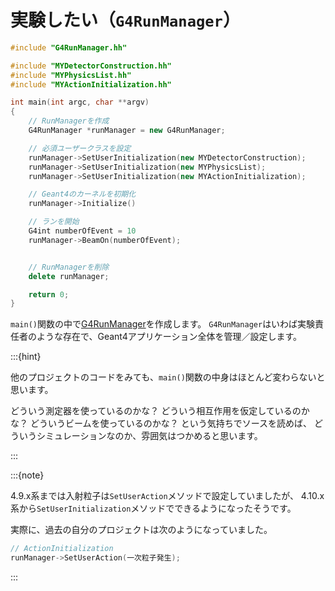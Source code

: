 # 実験したい（``G4RunManager``）

```cpp
#include "G4RunManager.hh"

#include "MYDetectorConstruction.hh"
#include "MYPhysicsList.hh"
#include "MYActionInitialization.hh"

int main(int argc, char **argv)
{
    // RunManagerを作成
    G4RunManager *runManager = new G4RunManager;

    // 必須ユーザークラスを設定
    runManager->SetUserInitialization(new MYDetectorConstruction);
    runManager->SetUserInitialization(new MYPhysicsList);
    runManager->SetUserInitialization(new MYActionInitialization);

    // Geant4のカーネルを初期化
    runManager->Initialize()

    // ランを開始
    G4int numberOfEvent = 10
    runManager->BeamOn(numberOfEvent);


    // RunManagerを削除
    delete runManager;

    return 0;
}
```

``main()``関数の中で[G4RunManager](https://geant4.kek.jp/Reference/11.2.0/classG4RunManager.html)を作成します。
``G4RunManager``はいわば実験責任者のような存在で、Geant4アプリケーション全体を管理／設定します。

:::{hint}

他のプロジェクトのコードをみても、``main()``関数の中身はほとんど変わらないと思います。

どういう測定器を使っているのかな？
どういう相互作用を仮定しているのかな？
どういうビームを使っているのかな？
という気持ちでソースを読めば、
どういうシミュレーションなのか、雰囲気はつかめると思います。

:::

:::{note}

4.9.x系までは入射粒子は``SetUserAction``メソッドで設定していましたが、
4.10.x系から``SetUserInitialization``メソッドでできるようになったそうです。

実際に、過去の自分のプロジェクトは次のようになっていました。

```cpp
// ActionInitialization
runManager->SetUserAction(一次粒子発生);
```

:::

